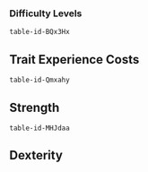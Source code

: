 
### Difficulty Levels

```notion-like-tables
table-id-BQx3Hx
```

## Trait Experience Costs
```notion-like-tables
table-id-Qmxahy
```

## Strength
```notion-like-tables
table-id-MHJdaa
```

## Dexterity

